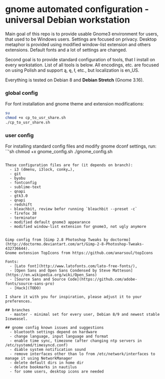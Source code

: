 gnome automated configuration - universal Debian workstation
=============================
Main goal of this repo is to provide usable Gnome3 environment for users, that used to be Windows users. Settings are focused on privacy.
Desktop metaphor is provided using modified window-list extension and others extensions. Default fonts and a lot of settings are changed.

Second goal is to provide standard configuration of tools, that I install on every workstation. List of all tools is below.
All encodings, etc. are focused on using Polish and support ą, ę, ł, etc., but localization is en_US.

Everything is tested on Debian 8 and **Debian Stretch** (Gnome 3.16).

### global config
For font installation and gnome theme and extension modifications:
```sh
su
chmod +x cp_to_usr_share.sh
./cp_to_usr_share.sh
```
### user config
For installing standard config files and modify gnome dconf settings, run:
``'sh
chmod +x gnome_config.sh
./gnome_config.sh
```

These configuration files are for (it depends on branch):
  - i3 (dmenu, i3lock, conky…),
  - git
  - byobu
  - fontconfig
  - sublime-text
  - qnapi
  - gtk3.0
  - qnapi
  - redshift
  - bleachbit, review befor running `bleachbit --preset -c`
  - firefox 38
  - terminator
  - modified default gnome3 appearance
  - modified window-list extension for gnome3, not ugly anymore


Gimp config from [Gimp 2.8 Photoshop Tweaks by doctormo](http://doctormo.deviantart.com/art/Gimp-2-8-Photoshop-Tweaks-432736644).
Gnome extension TopIcons from https://github.com/anarsoul/topIcons

Fonts:
  - [Lato font](http://www.latofonts.com/lato-free-fonts/),
  - [Open Sans and Open Sans Condensed by Steve Matteson](https://en.wikipedia.org/wiki/Open_Sans)
  - [Source Sans and Source Code](https://github.com/adobe-fonts/source-sans-pro)
  - [Hack](TODO)

I share it with you for inspiration, please adjust it to your preferences.

## branches
  - master - minimal set for every user, Debian 8/9 and newest stable Iceweasel.
  
## gnome config known issues and suggestions
  - bluetooth settings depend on hardware
  - change language, input language and format
  - enable time sync, timezone (after changing ntp servers in /etc/systemd/timesyncd.conf)
  - diable system notification sound
  - remove interfaces other than lo from /etc/network/interfaces to manage it using NetworkManager
  - delete default dirs in home dir
  - delete bookmarks in nautilus
  - for some users, desktop icons are needed
